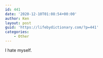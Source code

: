 ```yaml
---
id: 441
date: '2020-12-10T01:08:54+00:00'
author: Ken
layout: post
guid: 'https://lifebydictionary.com/?p=441'
categories:
    - Other
---
```


I hate myself.